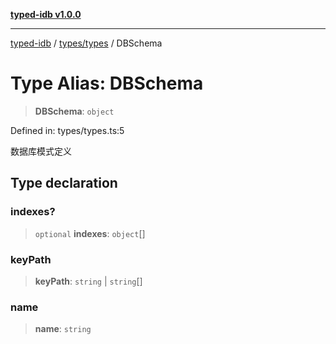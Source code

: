 [**typed-idb v1.0.0**](../../../README.md)

***

[typed-idb](../../../modules.md) / [types/types](../README.md) / DBSchema

# Type Alias: DBSchema

> **DBSchema**: `object`

Defined in: types/types.ts:5

数据库模式定义

## Type declaration

### indexes?

> `optional` **indexes**: `object`[]

### keyPath

> **keyPath**: `string` \| `string`[]

### name

> **name**: `string`
